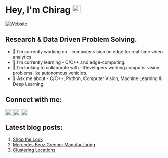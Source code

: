 # Hey, I'm Chirag <img src="https://media.giphy.com/media/hvRJCLFzcasrR4ia7z/giphy.gif" width="25px">
[![Website](https://img.shields.io/badge/Research%20Scientist%20-Adagrad%20AI%20-green?style=for-the-badge&logo=appveyor)](https://adagrad.ai)

## Research & Data Driven Problem Solving.
- 🔭 I’m currently working on - computer vision on edge for real-time video analytics.
- 🌱 I’m currently learning - C/C++ and edge-computing.
- 👯 I’m looking to collaborate with - Developers working computer vision problems like autonomous vehicles.
- 💬 Ask me about - C/C++, Python, Computer Vision, Machine Learning & Deep Learning.
<!-- [![Chirag's GitHub stats](https://github-readme-stats.vercel.app/api?username=chirag4798&show_icons=true&theme=onedark)](https://github.com/chirag4798) -->

## Connect with me:
[<img align="left" alt="codeSTACKr.com" width="22px" src="https://openclipart.org/image/2400px/svg_to_png/86401/provider-internet.png" />][website]
[<img align="left" alt="codeSTACKr | Twitter" width="22px" src="https://www.iconsdb.com/icons/preview/gray/twitter-xxl.png" />][twitter]
[<img align="left" alt="codeSTACKr | LinkedIn" width="22px" src="https://www.iconsdb.com/icons/preview/gray/linkedin-3-xxl.png" />][linkedin]
<br />

## Latest blog posts:
<!-- BLOG-POST-LIST:START -->  
1. [Shop the Look](https://chirag4798.github.io/Shop-The-Look)  
2. [Mercedes Benz Greener Manufacturing](https://chirag4798.github.io/Mercedes-Benz-Greener-Manufacturing)  
3. [Clustering Locations](https://chirag4798.github.io/Clustering-Locations) 
<!-- BLOG-POST-LIST:END --> 

<!-- This section you create this variables that are used above -->
[website]: https://chirag4798.github.io
[twitter]: https://twitter.com/Chirag_Shetty_
[linkedin]: https://www.linkedin.com/in/chirag-shetty-85250913a/
